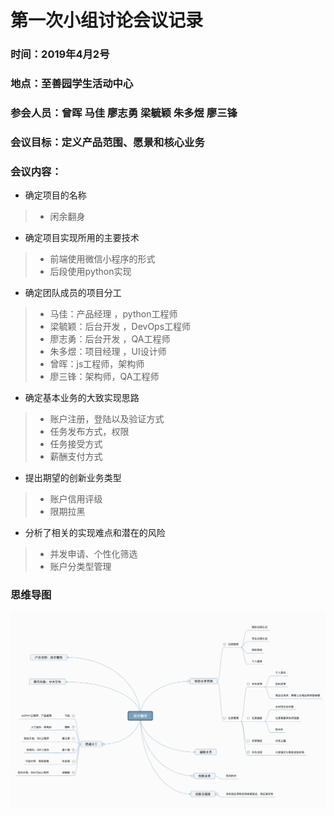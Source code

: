 # 第一次小组讨论会议记录


### 时间：2019年4月2号

### 地点：至善园学生活动中心

### 参会人员：曾晖 马佳 廖志勇 梁毓颖 朱多煜 廖三锋

### 会议目标：定义产品范围、愿景和核心业务

### 会议内容：

* 确定项目的名称

>* 闲余翻身

* 确定项目实现所用的主要技术

>* 前端使用微信小程序的形式
>* 后段使用python实现

* 确定团队成员的项目分工

>* 马佳：产品经理 ，python工程师
>* 梁毓颖：后台开发 ，DevOps工程师
>* 廖志勇：后台开发 ，QA工程师
>* 朱多煜：项目经理 ，UI设计师
>* 曾晖：js工程师，架构师
>* 廖三锋：架构师，QA工程师

* 确定基本业务的大致实现思路

>* 账户注册，登陆以及验证方式
>* 任务发布方式，权限
>* 任务接受方式
>* 薪酬支付方式

* 提出期望的创新业务类型

>* 账户信用评级
>* 限期拉黑

* 分析了相关的实现难点和潜在的风险

>* 并发申请、个性化筛选
>* 账户分类型管理

### 思维导图

![meeting1](https://github.com/sysu-team1/Dashboard/blob/gh-pages/images/meeting_1.png?raw=true)